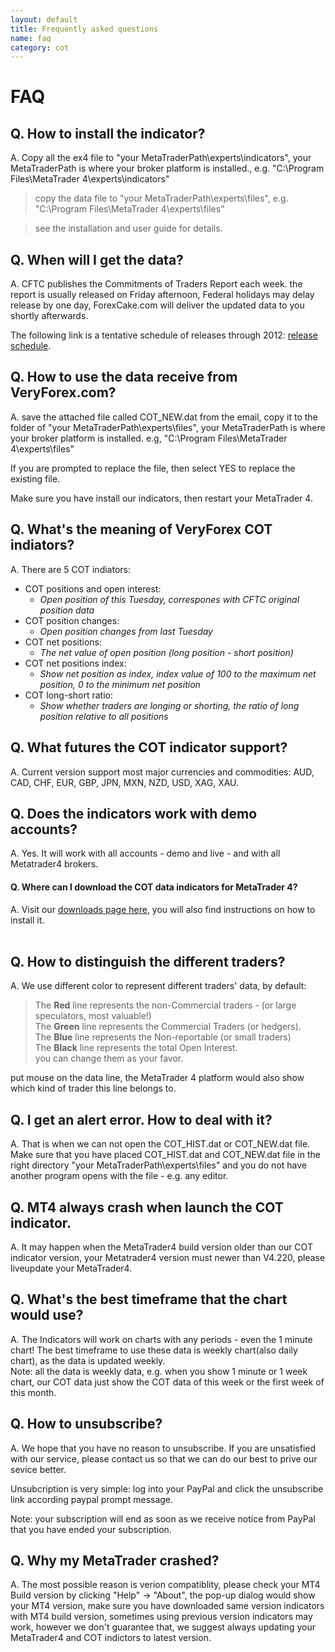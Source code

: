 ```yaml
---
layout: default
title: Frequently asked questions
name: faq
category: cot
---
```


FAQ
=================================

Q. How to install the indicator?
----------------------------------
A. Copy all the ex4 file to "your MetaTraderPath\experts\indicators", your MetaTraderPath is where your broker platform is installed., e.g. "C:\Program Files\MetaTrader 4\experts\indicators"
   
> copy the data file to "your MetaTraderPath\experts\files", e.g. "C:\Program Files\MetaTrader 4\experts\files"
   
> see the installation and user guide for details.


Q. When will I get the data?
----------------------------------
A. CFTC publishes the Commitments of Traders Report each week. the report is usually released on Friday afternoon, Federal holidays may delay release by one day, ForexCake.com will deliver the updated data to you shortly afterwards.

The following link is a tentative schedule of releases through 2012: [release schedule](/cot/schedule.htm).


Q. How to use the data receive from VeryForex.com?
----------------------------------
A. save the attached file called COT_NEW.dat from the email, copy it to the folder of "your MetaTraderPath\experts\files", your MetaTraderPath is where your broker platform is installed. e.g, "C:\Program Files\MetaTrader 4\experts\files"

If you are prompted to replace the file, then select YES to replace the existing file.

Make sure you have install our indicators, then restart your MetaTrader 4.


Q. What's the meaning of VeryForex COT indiators?
----------------------------------
A. There are 5 COT indiators:

- COT positions and open interest:
	- *Open position of this Tuesday, correspones with CFTC original position data*
- COT position changes: 
	- *Open position changes from last Tuesday*
- COT net positions: 
	- *The net value of open position (long position - short position)*
- COT net positions index: 
	- *Show net position as index, index value of 100 to the maximum net position, 0 to the minimum net position*
- COT long-short ratio:
	- *Show whether traders are longing or shorting, the ratio of long position relative to all positions*


Q. What futures the COT indicator support?
----------------------------------
A. Current version support most major currencies and commodities: AUD, CAD, CHF, EUR, GBP, JPN, MXN, NZD, USD, XAG, XAU.


Q. Does the indicators work with demo accounts?
----------------------------------
A. Yes. It will work with all accounts - demo and live - and with all Metatrader4 brokers.


<h4>Q. Where can I download the COT data indicators for MetaTrader 4?</h4>
A. Visit our <a href='../cot/download.htm'>downloads page here</a>, you will also find instructions on how to install it.
<br/><br/>

Q. How to distinguish the different traders?
----------------------------------
A. We use different color to represent different traders' data, by default:
> The **Red** line represents the non-Commercial traders - (or large speculators, most valuable!)  
> The **Green** line represents the Commercial Traders (or hedgers).  
> The **Blue** line represents the Non-reportable (or small traders)  
> The **Black** line represents the total Open Interest.    
you can change them as your favor.

put mouse on the data line, the MetaTrader 4 platform would also show which kind of trader this line belongs to.


Q. I get an alert error. How to deal with it?
----------------------------------
A. That is when we can not open the COT_HIST.dat or COT_NEW.dat file. Make sure that you have placed COT_HIST.dat and COT_NEW.dat file in the right directory "your MetaTraderPath\experts\files" and you do not have another program opens with the file - e.g. any editor.


Q. MT4 always crash when launch the COT indicator.
----------------------------------
A. It may happen when the MetaTrader4 build version older than our COT indicator version, your Metatrader4 version must newer than  V4.220, please liveupdate your MetaTrader4.


Q. What's the best timeframe that the chart would use?
----------------------------------
A. The Indicators will work on charts with any periods - even the 1 minute chart! The best timeframe to use these data is weekly chart(also daily chart), as the data is updated weekly.<br>
Note: all the data is weekly data, e.g. when you show 1 minute or 1 week chart, our COT data just show the COT data of this week or the first week of this month.


Q. How to unsubscribe?
----------------------------------
A. We hope that you have no reason to unsubscribe. If you are unsatisfied with our service, please contact us so that we can do our best to prive our sevice better.

Unsubcription is very simple: log into your PayPal and click the unsubscribe link according paypal prompt message. 

Note: your subscription will end as soon as we receive notice from PayPal that you have ended your subscription.


Q. Why my MetaTrader crashed?
----------------------------------
A. The most possible reason is verion compatiblity, please check your MT4 Build version by clicking "Help" -> "About", the pop-up dialog would show your MT4 version, make sure you have downloaded same version indicators with MT4 build version, sometimes using previous version indicators may work, however we don't guarantee that, we suggest always updating your MetaTrader4 and COT indictors to latest version.

